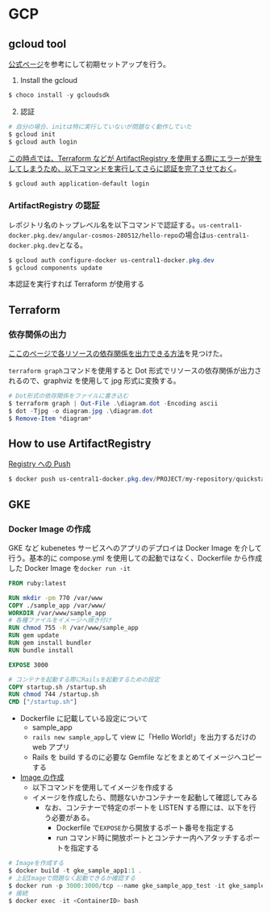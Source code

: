 # GCP

## gcloud tool

[公式ページ](https://cloud.google.com/sdk/docs/authorizing?hl=ja)を参考にして初期セットアップを行う。

1. Install the gcloud

```powershell
$ choco install -y gcloudsdk
```

2. 認証

```powershell
# 自分の場合、initは特に実行していないが問題なく動作していた
$ gcloud init
$ gcloud auth login
```

[この時点では、Terraform などが ArtifactRegistry を使用する際にエラーが発生してしまうため、以下コマンドを実行してさらに認証を完了させておく](https://zenn.dev/waddy/articles/terraform-google-cloud#gcloud-%E3%82%B3%E3%83%9E%E3%83%B3%E3%83%89%E3%81%AE%E3%82%A4%E3%83%B3%E3%82%B9%E3%83%88%E3%83%BC%E3%83%AB)。

```powershell
$ gcloud auth application-default login
```

### ArtifactRegistry の認証

レポジトリ名のトップレベル名を以下コマンドで認証する。`us-central1-docker.pkg.dev/angular-cosmos-280512/hello-repo`の場合は`us-central1-docker.pkg.dev`となる。

```powershell
$ gcloud auth configure-docker us-central1-docker.pkg.dev
$ gcloud components update
```

本認証を実行すれば Terraform が使用する

## Terraform

### 依存関係の出力

[ここのページで各リソースの依存関係を出力できる方法](https://qiita.com/takkii1010/items/082c0854fd41bc0b26c3)を見つけた。

`terraform graph`コマンドを使用すると Dot 形式でリソースの依存関係が出力されるので、graphviz を使用して jpg 形式に変換する。

```powershell
# Dot形式の依存関係をファイルに書き込む
$ terraform graph | Out-File .\diagram.dot -Encoding ascii
$ dot -Tjpg -o diagram.jpg .\diagram.dot
$ Remove-Item *diagram*
```

## How to use ArtifactRegistry

[Registry への Push](https://runble1.com/terraform-arififact-registry/#toc6)

```powershell
$ docker push us-central1-docker.pkg.dev/PROJECT/my-repository/quickstart-image:tag1
```

## GKE

### Docker Image の作成

GKE など kubenetes サービスへのアプリのデプロイは Docker Image を介して行う。基本的に compose.yml を使用しての起動ではなく、Dockerfile から作成した Docker Image を`docker run -it `

```Dockerfile
FROM ruby:latest

RUN mkdir -pm 770 /var/www
COPY ./sample_app /var/www/
WORKDIR /var/www/sample_app
# 各種ファイルをイメージへ焼き付け
RUN chmod 755 -R /var/www/sample_app
RUN gem update
RUN gem install bundler
RUN bundle install

EXPOSE 3000

# コンテナを起動する際にRailsを起動するための設定
COPY startup.sh /startup.sh
RUN chmod 744 /startup.sh
CMD ["/startup.sh"]
```

- Dockerfile に記載している設定について
  - sample_app
  - `rails new sample_app`して view に「Hello World!」を出力するだけの web アプリ
  - Rails を build するのに必要な Gemfile などをまとめてイメージへコピーする
- [Image の作成](https://www.wakuwakubank.com/posts/270-docker-build-image/)
  - 以下コマンドを使用してイメージを作成する
  - イメージを作成したら、問題ないかコンテナーを起動して確認してみる
    - なお、コンテナーで特定のポートを LISTEN する際には、以下を行う必要がある。
      - Dockerfile で`EXPOSE`から開放するポート番号を指定する
      - run コマンド時に開放ポートとコンテナー内へアタッチするポートを指定する

```powershell
# Imageを作成する
$ docker build -t gke_sample_app1:1 .
# 上記Imageで問題なく起動できるか確認する
$ docker run -p 3000:3000/tcp --name gke_sample_app_test -it gke_sample_app1:1
# 接続
$ docker exec -it <ContainerID> bash
```
